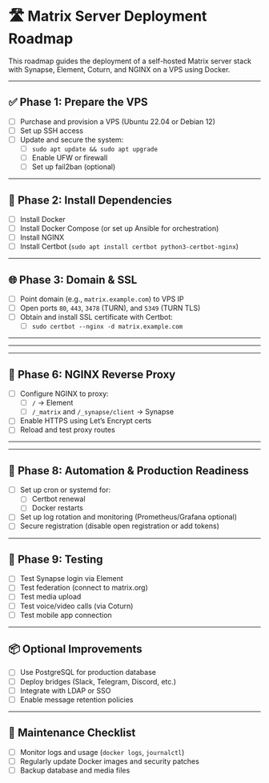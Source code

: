 # 🛣️ Matrix Server Deployment Roadmap

This roadmap guides the deployment of a self-hosted Matrix server stack with Synapse, Element, Coturn, and NGINX on a VPS using Docker.

---

## ✅ Phase 1: Prepare the VPS

- [ ] Purchase and provision a VPS (Ubuntu 22.04 or Debian 12)
- [ ] Set up SSH access
- [ ] Update and secure the system:
  - [ ] `sudo apt update && sudo apt upgrade`
  - [ ] Enable UFW or firewall
  - [ ] Set up fail2ban (optional)

---

## 🐳 Phase 2: Install Dependencies

- [ ] Install Docker
- [ ] Install Docker Compose (or set up Ansible for orchestration)
- [ ] Install NGINX
- [ ] Install Certbot (`sudo apt install certbot python3-certbot-nginx`)

---

## 🌐 Phase 3: Domain & SSL

- [ ] Point domain (e.g., `matrix.example.com`) to VPS IP
- [ ] Open ports `80`, `443`, `3478` (TURN), and `5349` (TURN TLS)
- [ ] Obtain and install SSL certificate with Certbot:
  - [ ] `sudo certbot --nginx -d matrix.example.com`

---
<!-- 
## ⚙️ Phase 4: Synapse Setup

- [ ] Create `synapse/` folder
- [ ] Generate `homeserver.yaml` (or use Jinja template)
- [ ] Configure:
  - [ ] `server_name`
  - [ ] `public_baseurl`
  - [ ] `database` (SQLite or PostgreSQL)
  - [ ] `listeners`
  - [ ] `registration`, `media`, and `turn`
- [ ] Create `docker-compose.yml` for Synapse
- [ ] Verify Synapse starts correctly on port 8008 -->

---
<!-- 
## 🧊 Phase 5: Coturn (TURN server)

- [ ] Install and configure Coturn
  - [ ] Shared secret
  - [ ] Allowed peer IPs
  - [ ] TLS (optional)
- [ ] Open ports `3478`/`5349`
- [ ] Connect Coturn to Synapse config (`turn_uris`, `turn_shared_secret`)
- [ ] Test TURN functionality (optional) -->

---

## 🧱 Phase 6: NGINX Reverse Proxy

- [ ] Configure NGINX to proxy:
  - [ ] `/` → Element
  - [ ] `/_matrix` and `/_synapse/client` → Synapse
- [ ] Enable HTTPS using Let’s Encrypt certs
- [ ] Reload and test proxy routes

---

<!-- ## 💻 Phase 7: Deploy Element

- [ ] Clone or build Element Web
- [ ] Configure `config.json`:
  - [ ] `default_server_config` matches your Synapse server
- [ ] Serve via NGINX or Docker
- [ ] Test login, registration, room creation -->

---

## 🔄 Phase 8: Automation & Production Readiness

- [ ] Set up cron or systemd for:
  - [ ] Certbot renewal
  - [ ] Docker restarts
- [ ] Set up log rotation and monitoring (Prometheus/Grafana optional)
- [ ] Secure registration (disable open registration or add tokens)

---

## 🧪 Phase 9: Testing

- [ ] Test Synapse login via Element
- [ ] Test federation (connect to matrix.org)
- [ ] Test media upload
- [ ] Test voice/video calls (via Coturn)
- [ ] Test mobile app connection

---

## 📦 Optional Improvements

- [ ] Use PostgreSQL for production database
- [ ] Deploy bridges (Slack, Telegram, Discord, etc.)
- [ ] Integrate with LDAP or SSO
- [ ] Enable message retention policies

---

## 🧹 Maintenance Checklist

- [ ] Monitor logs and usage (`docker logs`, `journalctl`)
- [ ] Regularly update Docker images and security patches
- [ ] Backup database and media files
